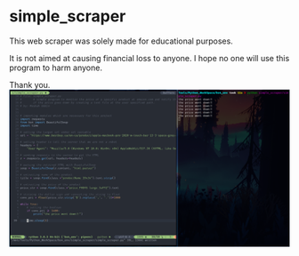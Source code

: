 # simple_scraper

This web scraper was solely made for educational purposes.

It is not aimed at causing financial loss to anyone. I hope no one will use this program to harm anyone.

Thank you.
![Not available](https://raw.githubusercontent.com/Mesbah214/simple_scraper/master/screenshots/2020-07-08-%4000-37-54.png)
